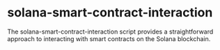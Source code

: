 # solana-smart-contract-interaction
The solana-smart-contract-interaction script provides a straightforward approach to interacting with smart contracts on the Solana blockchain. 
